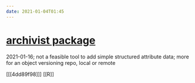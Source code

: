 ```yaml
---
date: 2021-01-04T01:45
---
```


# [archivist package](https://pbiecek.github.io/archivist/)

2021-01-16; not a feasible tool to add simple structured attribute data; more for an object versioning repo, local or remote

[[[4dd89f98]]]
[[R]]
